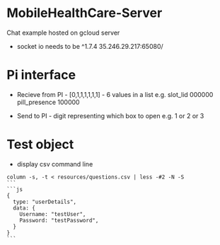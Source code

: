 # MobileHealthCare-Server
Chat example hosted on gcloud server
* socket io needs to be ^1.7.4
35.246.29.217:65080/
# Pi interface

* Recieve from PI - [0,1,1,1,1,1,1] - 6 values in a list
e.g. 
slot_lid 000000
pill_presence 100000

* Send to PI - digit representing which box to open
e.g. 1 or 2 or 3
# Test object

* display csv command line 
````
column -s, -t < resources/questions.csv | less -#2 -N -S
```
```js
{
  type: "userDetails",
  data: {
    Username: "testUser",
    Password: "testPassword",
  }
}
```